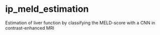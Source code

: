 # ip_meld_estimation
Estimation of liver function by classifying the MELD-score with a CNN in contrast-enhanced MRI
